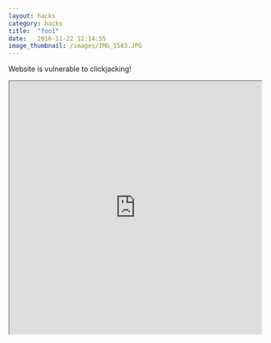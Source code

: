 ```yaml
---
layout: hacks
category: hacks
title:  "foo1"
date:   2016-11-22 12:14:55
image_thumbnail: /images/IMG_1583.JPG
---
```




<html>
   <head>
     <title>Clickjack test page</title>
   </head>
   <body>
     <p>Website is vulnerable to clickjacking!</p>
     <iframe src="https://galeria-kaufhof.de/damen/" width="500" height="500"></iframe>
   </body>
</html>
